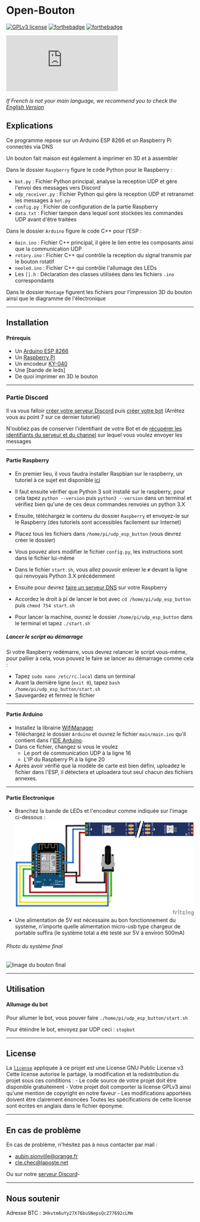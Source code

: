 Open-Bouton
===========
[![GPLv3 license](https://img.shields.io/badge/License-GPLv3-blue.svg)](LICENSE)
[![forthebadge](https://forthebadge.com/images/badges/made-with-c-plus-plus.svg)](Arduino/main/main.ino) [![forthebadge](https://forthebadge.com/images/badges/made-with-python.svg)](Raspberry/bot.py)

[![N|Solid](https://www.lab-ouest.org/tiki-download_file.php?fileId=141&display)](https://www.lab-ouest.org/)

*If French is not your main language, we recommend you to check the [English Version](README_en.md)*

Explications
------------
Ce programme repose sur un Arduino ESP 8266 et un Raspberry Pi connectés via DNS

Un bouton fait maison est également à imprimer en 3D et à assembler

Dans le dossier `Raspberry` figure le code Python pour le Raspberry :
- `bot.py` : Fichier Python principal, analyse la reception UDP et gère l'envoi des messages vers Discord
- `udp_receiver.py` : Fichier Python qui gère la reception UDP et retransmet les messages à `bot.py`
- `config.py` : Fichier de configuration de la partie Raspberry
- `data.txt` : Fichier tampon dans lequel sont stockées les commandes UDP avant d'être traitées

Dans le dossier `Arduino` figure le code C++ pour l'ESP :
- `m̀ain.ino` : Fichier C++ principal, il gère le lien entre les composants ainsi que la communication UDP
- `rotary.ino` : Fichier C++ qui contrôle la reception du signal transmis par le bouton rotatif
- `neoled.ino` : Fichier C++ qui contrôle l'allumage des LEDs
- Les `[].h` : Déclaration des classes utilisées dans les fichiers `.ino` correspondants

Dans le dossier `Montage` figurent les fichiers pour l'impression 3D du bouton ainsi que le diagramme de l'électronique


---
Installation
------------
#### Prérequis

- Un [Arduino ESP 8266](https://www.banggood.com/Geekcreit-D1-Mini-NodeMcu-Lua-WIFI-ESP8266-Development-Board-Module-p-1044858.html?akmClientCountry=FR&p=RA18043558422201601Y&cur_warehouse=CN)
- Un [Raspberry Pi](https://www.amazon.fr/Raspberry-Pi-Official-Desktop-Starter/dp/B01CI5879A/)
- Un encodeur [KY-040](https://www.banggood.com/5Pcs-5V-KY-040-Rotary-Encoder-Module-AVR-PIC-p-951151.html?akmClientCountry=FR&p=RA18043558422201601Y&cur_warehouse=CN)
- Une [bande de leds]
- De quoi imprimer en 3D le bouton

---
### Partie Discord

Il va vous falloir [créer votre serveur Discord](https://www.supinfo.com/articles/single/10420-creer-serveur-discord) puis [créer votre bot](https://dylanbonjean.wordpress.com/2018/01/05/bot-discord/) (Arrêtez vous au point 7 sur ce dernier tutoriel)

N'oubliez pas de conserver l'identifiant de votre Bot et de [récupérer les identifiants du serveur et du channel](https://support.discord.com/hc/fr/articles/206346498-O%C3%B9-trouver-l-ID-de-mon-compte-utilisateur-serveur-message-) sur lequel vous voulez envoyer les messages

---
#### Partie Raspberry

- En premier lieu, il vous faudra installer Raspbian sur le raspberry, un tutoriel à ce sujet est disponible [ici](https://www.raspberrypi-france.fr/guide/installer-raspbian-raspberry-pi/)

- Il faut ensuite vérifier que Python 3 soit installé sur le raspberry, pour cela tapez `python --version` puis `python3 --version` dans un terminal et vérifiez bien qu'une de ces deux commandes renvoies un python 3.X

- Ensuite, téléchargez le contenu du dossier `Raspberry` et envoyez-le sur le Raspberry (des tutoriels sont accessibles facilement sur Internet)
- Placez tous les fichiers dans `/home/pi/udp_esp_button` (vous devrez créer le dossier)

- Vous pouvez alors modifier le fichier `config.py`, les instructions sont dans le fichier lui-même
- Dans le fichier `start.sh`, vous allez pouvoir enlever le `#` devant la ligne qui renvoyais Python 3.X précédemment

- Ensuite pour devrez [faire un serveur DNS](https://www.ionos.fr/digitalguide/serveur/configuration/comment-creer-un-serveur-dns-a-partir-dun-raspberry-pi/) sur votre Raspberry

- Accordez le droit à pi de lancer le bot avec `cd /home/pi/udp_esp_button` puis `chmod 754 start.sh`

- Pour lancer la machine, ouvrez le dossier `/home/pi/udp_esp_button` dans le terminal et tapez `./start.sh`

##### Lancer le script au démarrage

Si votre Raspberry redémarre, vous devrez relancer le script vous-même, pour pallier à cela, vous pouvez le faire se lancer au démarrage comme cela :
- Tapez `sudo nano /etc/rc.local` dans un terminal
- Avant la dernière ligne (`exit 0`), tapez `bash /home/pi/udp_esp_button/start.sh`
- Sauvegardez et fermez le fichier

---
#### Partie Arduino

- Installez la librairie [WifiManager](https://github.com/tzapu/WiFiManager)
- Téléchargez le dossier `Arduino` et ouvrez le fichier `main/main.ino` qu'il contient dans l'[IDE Arduino](https://www.arduino.cc/en/Main/Software).
- Dans ce fichier, changez si vous le voulez 
    - Le port de communication UDP à la ligne 16
    - L'IP du Raspberry Pi à la ligne 20
- Après avoir vérifié que la modèle de carte est bien défini, uploadez le fichier dans l'ESP, il détectera et uploadera tout seul chacun des fichiers annexes.
---

#### Partie Electronique
 - Branchez la bande de LEDs et l'encodeur comme indiquée sur l'image ci-dessous : 
 ![`Montage/schema.png`](Montage/schema.png "Schéma Electronique")
 - Une alimentation de 5V est nécessaire au bon fonctionnement du système, n'importe quelle alimentation micro-usb type chargeur de portable suffira (le système total a été testé sur 5V à environ 500mA)

###### Photo du système final
![Image du bouton final](Montage/bouton.png)

---
Utilisation
-----------

#### Allumage du bot
Pour allumer le bot, vous pouver faire `./home/pi/udp_esp_button/start.sh`

Pour éteindre le bot, envoyez par UDP ceci : `stopbot`

---
License
------
La [`license`](LICENSE) appliquée à ce projet est une License GNU Public License v3
Cette license autorise le partage, la modification et la redistribution du projet sous ces conditions :
    - Le code source de votre projet doit être disponible gratuitement
    - Votre projet doit comporter la license GPLv3 ainsi qu'une mention de copyright en notre faveur
    - Les modifications apportées doivent être clairement énoncées
Toutes les spécifications de cette license sont écrites en anglais dans le fichier éponyme.

---
En cas de problème
------------------
En cas de problème, n'hésitez pas à nous contacter par mail :
- aubin.sionville@orange.fr
- cle.chec@laposte.net

Ou sur notre [serveur Discord](https://discord.gg/fvUzJbk)-

---
Nous soutenir
-------------
Adresse BTC : `3Hkvtm6uYy27X76buSNepsQcZ77692cLMm`
